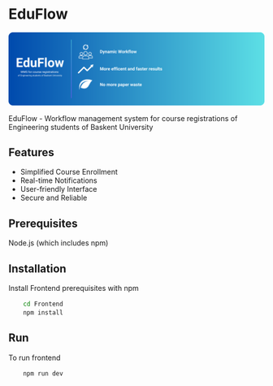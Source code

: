 



# EduFlow

![EduFlow Banner](new/src/components/assets/EDUFLOW.png)

EduFlow - Workflow management system for course registrations of Engineering students of Baskent University

## Features

- Simplified Course Enrollment
- Real-time Notifications
- User-friendly Interface
- Secure and Reliable

##  Prerequisites

Node.js (which includes npm)

## Installation

Install Frontend prerequisites with npm

```bash
    cd Frontend
    npm install 
```
## Run  

To run frontend

```bash
    npm run dev
```


